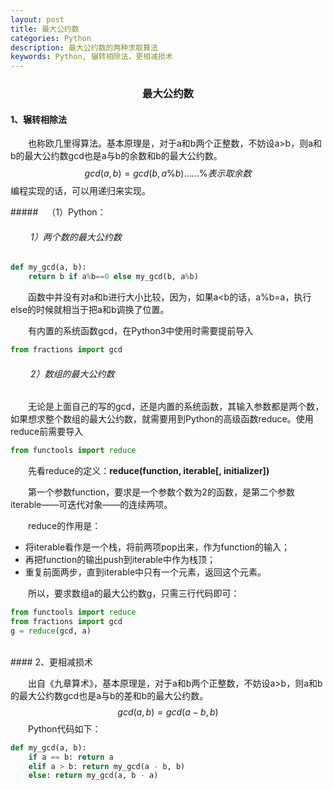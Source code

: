 ```yaml
---
layout: post
title: 最大公约数
categories: Python
description: 最大公约数的两种求取算法
keywords: Python, 辗转相除法，更相减损术
---
```


### <center>最大公约数</center>

#### 1、辗转相除法

&emsp;&emsp;也称欧几里得算法。基本原理是，对于a和b两个正整数，不妨设a>b，则a和b的最大公约数gcd也是a与b的余数和b的最大公约数。
$$
gcd(a,b)=gcd(b,a\%b)......\%表示取余数
$$
编程实现的话，可以用递归来实现。

#####&emsp;（1）Python：

###### &emsp;&emsp;	1）两个数的最大公约数

```Python
def my_gcd(a, b):
    return b if a%b==0 else my_gcd(b, a%b)
```

&emsp;&emsp;函数中并没有对a和b进行大小比较，因为，如果a<b的话，a%b=a，执行else的时候就相当于把a和b调换了位置。

&emsp;&emsp;有内置的系统函数gcd，在Python3中使用时需要提前导入

```Python
from fractions import gcd
```

###### &emsp;&emsp;	2）数组的最大公约数

&emsp;&emsp;无论是上面自己的写的gcd，还是内置的系统函数，其输入参数都是两个数，如果想求整个数组的最大公约数，就需要用到Python的高级函数reduce。使用reduce前需要导入

```Python
from functools import reduce
```

&emsp;&emsp;先看reduce的定义：**reduce(function, iterable[, initializer])**

&emsp;&emsp;第一个参数function，要求是一个参数个数为2的函数，是第二个参数iterable——可迭代对象——的连续两项。

&emsp;&emsp;reduce的作用是：

- 将iterable看作是一个栈，将前两项pop出来，作为function的输入；
- 再把function的输出push到iterable中作为栈顶；
- 重复前面两步，直到iterable中只有一个元素，返回这个元素。

&emsp;&emsp;所以，要求数组a的最大公约数g，只需三行代码即可：

```Python
from functools import reduce
from fractions import gcd
g = reduce(gcd, a)
```
<br>
#### 2、更相减损术

&emsp;&emsp;出自《九章算术》，基本原理是，对于a和b两个正整数，不妨设a>b，则a和b的最大公约数gcd也是a与b的差和b的最大公约数。
$$
gcd(a,b)=gcd(a-b,b)
$$
&emsp;&emsp;Python代码如下：

```Python
def my_gcd(a, b):
    if a == b: return a
    elif a > b: return my_gcd(a - b, b)
    else: return my_gcd(a, b - a)
```

